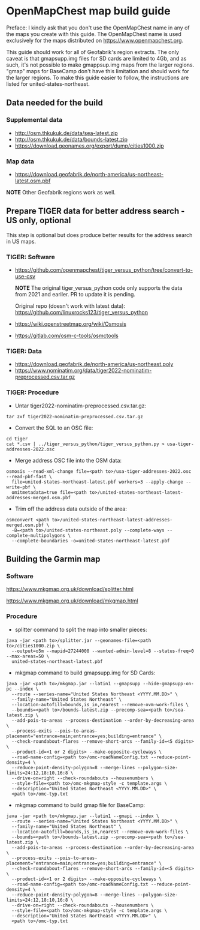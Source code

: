 # OpenMapChest map build guide

Preface: I kindly ask that you don't use the OpenMapChest name in any of the maps you create with this guide. The OpenMapChest name is used exclusively for the maps distributed on https://www.openmapchest.org.

This guide should work for all of Geofabrik's region extracts. The only caveat is that
gmapsupp.img files for SD cards are limited to 4Gb, and as such, it's not possible to
make gmappsup.img maps from the larger regions. "gmap" maps for BaseCamp don't have this
limitation and should work for the larger regions. To make this guide easier to follow,
the instructions are listed for united-states-northeast.

## Data needed for the build

### Supplemental data
* http://osm.thkukuk.de/data/sea-latest.zip
* http://osm.thkukuk.de/data/bounds-latest.zip
* https://download.geonames.org/export/dump/cities1000.zip

### Map data
* https://download.geofabrik.de/north-america/us-northeast-latest.osm.pbf

**NOTE** Other Geofabrik regions work as well.

## Prepare TIGER data for better address search - US only, optional

This step is optional but does produce better results for the address search in US maps.

### TIGER: Software
* https://github.com/openmapchest/tiger_versus_python/tree/convert-to-use-csv

  **NOTE** The original tiger_versus_python code only supports the data from 2021 and eariler. PR to update it is pending.
  
  Original repo (doesn't work with latest data): https://github.com/linuxrocks123/tiger_versus_python
* https://wiki.openstreetmap.org/wiki/Osmosis
* https://gitlab.com/osm-c-tools/osmctools

### TIGER: Data
* https://download.geofabrik.de/north-america/us-northeast.poly
* https://www.nominatim.org/data/tiger2022-nominatim-preprocessed.csv.tar.gz 

### TIGER: Procedure
* Untar tiger2022-nominatim-preprocessed.csv.tar.gz:
```
tar zxf tiger2022-nominatim-preprocessed.csv.tar.gz
```

* Convert the SQL to an OSC file:
```
cd tiger
cat *.csv | ../tiger_versus_python/tiger_versus_python.py > usa-tiger-addresses-2022.osc
```

* Merge address OSC file into the OSM data:
```
osmosis --read-xml-change file=<path to>/usa-tiger-addresses-2022.osc --read-pbf-fast \
  file=united-states-northeast-latest.pbf workers=3 --apply-change --write-pbf \
  omitmetadata=true file=<path to>/united-states-northeast-latest-addresses-merged.osm.pbf
```

* Trim off the address data outside of the area:
```
osmconvert <path to>/united-states-northeast-latest-addresses-merged.osm.pbf \
  -B=<path to>/united-states-northeast.poly --complete-ways --complete-multipolygons \
  --complete-boundaries -o=united-states-northeast-latest.pbf
```

## Building the Garmin map

### Software

https://www.mkgmap.org.uk/download/splitter.html

https://www.mkgmap.org.uk/download/mkgmap.html

### Procedure

* splitter command to split the map into smaller pieces:
```
java -jar <path to>/splitter.jar --geonames-file=<path to>/cities1000.zip \
  --output=o5m --mapid=27244000 --wanted-admin-level=8 --status-freq=0 --max-areas=50 \
  united-states-northeast-latest.pbf
```

* mkgmap command to build gmapsupp.img for SD Cards:
```
java -jar <path to>/mkgmap.jar --latin1 --gmapsupp --hide-gmapsupp-on-pc --index \
  --route --series-name="United States Northeast <YYYY.MM.DD>" \
  --family-name="United States Northeast" \
  --location-autofill=bounds,is_in,nearest --remove-ovm-work-files \
  --bounds=<path to>/bounds-latest.zip --precomp-sea=<path to>/sea-latest.zip \
  --add-pois-to-areas --process-destination --order-by-decreasing-area \
  --process-exits --pois-to-areas-placement="entrance=main;entrance=yes;building=entrance" \
  --check-roundabout-flares --remove-short-arcs --family-id=<5 digits> \
  --product-id=<1 or 2 digits> --make-opposite-cycleways \
  --road-name-config=<path to>/omc-roadNameConfig.txt --reduce-point-density=4 \
  --reduce-point-density-polygon=8 --merge-lines --polygon-size-limits=24:12,18:10,16:8 \
  --drive-on=right --check-roundabouts --housenumbers \
  --style-file=<path to>/omc-mkgmap-style -c template.args \
  --description="United States Northeast <YYYY.MM.DD>" \
  <path to>/omc-typ.txt
```

* mkgmap command to build gmap file for BaseCamp:
```
java -jar <path to>/mkgmap.jar --latin1 --gmapi --index \
  --route --series-name="United States Northeast <YYYY.MM.DD>" \
  --family-name="United States Northeast" \
  --location-autofill=bounds,is_in,nearest --remove-ovm-work-files \
  --bounds=<path to>/bounds-latest.zip --precomp-sea=<path to>/sea-latest.zip \
  --add-pois-to-areas --process-destination --order-by-decreasing-area \
  --process-exits --pois-to-areas-placement="entrance=main;entrance=yes;building=entrance" \
  --check-roundabout-flares --remove-short-arcs --family-id=<5 digits> \
  --product-id=<1 or 2 digits> --make-opposite-cycleways \
  --road-name-config=<path to>/omc-roadNameConfig.txt --reduce-point-density=4 \
  --reduce-point-density-polygon=8 --merge-lines --polygon-size-limits=24:12,18:10,16:8 \
  --drive-on=right --check-roundabouts --housenumbers \
  --style-file=<path to>/omc-mkgmap-style -c template.args \
  --description="United States Northeast <YYYY.MM.DD>" \
  <path to>/omc-typ.txt
```
